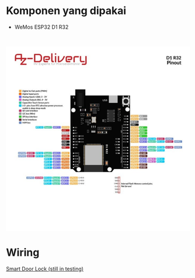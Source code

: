 # Komponen yang dipakai

- WeMos ESP32 D1 R32
<img>
<p align="center">
        <img src="./docs/WhatsApp Image 2025-06-07 at 19.20.33.jpeg" />
</p>

# Wiring
[Smart Door Lock (still in testing)](https://app.cirkitdesigner.com/project/23edc560-bfa7-4596-b353-a15f0e732d8a)